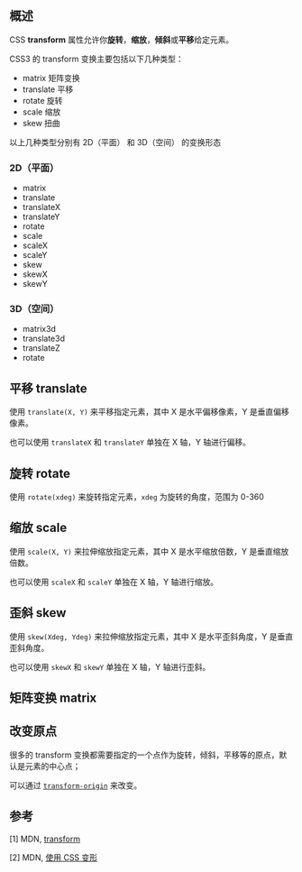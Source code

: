 ## 概述

CSS **transform** 属性允许你**旋转**，**缩放**，**倾斜**或**平移**给定元素。



CSS3 的 transform 变换主要包括以下几种类型：

- matrix 矩阵变换
- translate 平移
- rotate 旋转
- scale 缩放
- skew 扭曲



以上几种类型分别有 2D（平面） 和 3D（空间） 的变换形态



### 2D（平面）

- matrix
- translate
- translateX
- translateY
- rotate
- scale
- scaleX
- scaleY
- skew
- skewX
- skewY



### 3D（空间）

- matrix3d
- translate3d
- translateZ
- rotate



## 平移 translate

使用 `translate(X, Y)` 来平移指定元素，其中 X 是水平偏移像素，Y 是垂直偏移像素。

也可以使用 `translateX` 和 `translateY` 单独在 X 轴，Y 轴进行偏移。



## 旋转 rotate

使用 `rotate(xdeg)` 来旋转指定元素，`xdeg` 为旋转的角度，范围为 0-360



## 缩放 scale

使用 `scale(X, Y)` 来拉伸缩放指定元素，其中 X 是水平缩放倍数，Y 是垂直缩放倍数。

也可以使用 `scaleX` 和 `scaleY` 单独在 X 轴，Y 轴进行缩放。



## 歪斜 skew

使用 `skew(Xdeg, Ydeg)` 来拉伸缩放指定元素，其中 X 是水平歪斜角度，Y 是垂直歪斜角度。

也可以使用 `skewX` 和 `skewY` 单独在 X 轴，Y 轴进行歪斜。



## 矩阵变换 matrix





## 改变原点

很多的 transform 变换都需要指定的一个点作为旋转，倾斜，平移等的原点，默认是元素的中心点；

可以通过 [`transform-origin`](<https://developer.mozilla.org/zh-CN/docs/Web/CSS/transform-origin>) 来改变。



## 参考

[1] MDN, [transform](<https://developer.mozilla.org/zh-CN/docs/Web/CSS/transform>)

[2] MDN, [使用 CSS 变形](<https://developer.mozilla.org/zh-CN/docs/Web/CSS/CSS_Transforms/Using_CSS_transforms>)